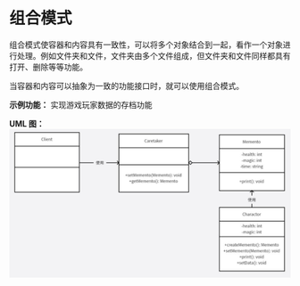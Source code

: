 # 组合模式
组合模式使容器和内容具有一致性，可以将多个对象结合到一起，看作一个对象进行处理。例如文件夹和文件，文件夹由多个文件组成，但文件夹和文件同样都具有打开、删除等等功能。

当容器和内容可以抽象为一致的功能接口时，就可以使用组合模式。

**示例功能：**
实现游戏玩家数据的存档功能

**UML 图：**
![uml](uml.jpg)
